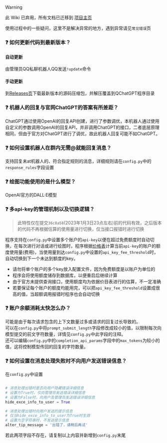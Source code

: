 > [!WARNING]
> 此 Wiki 已弃用，所有文档已迁移到 [项目主页](https://qchatgpt.rockchin.top)

使用过程中的一些疑问，这里不是解决异常的地方，遇到异常请见`常见错误`页

### ❓ 如何更新代码到最新版本？

#### 自动更新

由管理员QQ私聊机器人QQ发送`!update`命令

#### 手动更新

到[Releases页](https://github.com/RockChinQ/QChatGPT/releases)下载最新版本的源码压缩包，并解压覆盖到QChatGPT程序目录

### ❓ 机器人的回复与官网ChatGPT的答案有所差距？

ChatGPT通过使用OpenAI的回复API创建，进行了参数调优，本机器人通过使用自定义的参数调用OpenAI的回复API，并非调用ChatGPT的接口，二者底层原理相同，但由于官方对ChatGPT进行了调优，故此机器人回复可能不如ChatGPT。

### ❓ 如何设置机器人在群内无需@就能回复消息？

支持回复未at机器人的、符合指定规则的消息，详细规则请在`config.py`中的`response_rules`字段设置

### ❓ 绘图功能使用的是什么模型？

OpenAI官方的DALL·E模型

### ❓ 多api-key的管理机制以及切换逻辑？

> 此特性仅在提交`36c8a58`(2023年1月3日23点左右)前的代码有效，之后版本的代码不再根据估算的使用量进行切换，仅当接口报错时进行切换

程序支持在`config.py`中设置多个账户的`api-key`以便在超过免费额度时自动切换，在每次进行对话或进行绘图时，程序根据[价格表](https://openai.com/api/pricing)计算当前`api-key`的账户的额度使用量(费用)，当使用量到达`config.py`中设置的`api_key_fee_threshold`时，自动切换到下一个未达到额度的key。

- 请勿将单个账户的多个key放入配置文件，因为免费额度是以账户为单位的
- 程序会将使用额度储存到数据库，以便重启后继续计算
- 由于官方未提供查询接口，使用额度均为依据价目表进行的估算，不一定准确
- 若要保证每个账户的额度均能用完，可以把`api_key_fee_threshold`设置成很高的值，当超额调用报错时程序也会自动切换

### ❓ 账户余额消耗太快怎么办？

可能是由于每次请求包含的上下文数量过多或请求的回复过长导致的。  
可以在`config.py`中将`prompt_submit_length`字段修改成较小的值，以限制每次向模型提交的前文字符数量，详情见`config.py`中此字段的注释。  
还可以编辑`config.py`中的`completion_api_params`字段中的`max_tokens`为较小的值，这将控制模型传回的回复的字符数量。

### ❓ 如何设置在消息处理失败时不向用户发送错误信息？

在`config.py`中设置

```Python

# 消息处理出错时是否向用户隐藏错误详细信息
# 设置为True时，仅向管理员发送错误详细信息
# 设置为False时，向用户及管理员发送错误详细信息
hide_exce_info_to_user = True

# 消息处理出错时向用户发送的提示信息
# 仅当hide_exce_info_to_user为True时生效
# 设置为空字符串时，不发送提示信息
alter_tip_message = '出错了，请稍后再试'
```
若此两项字段不存在，请复制以上内容并新增到`config.py`末尾